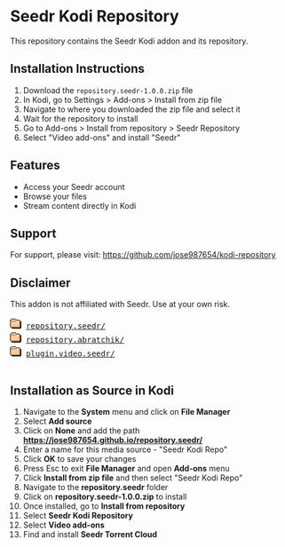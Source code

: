 # Seedr Kodi Repository

This repository contains the Seedr Kodi addon and its repository.

## Installation Instructions

1. Download the `repository.seedr-1.0.0.zip` file
2. In Kodi, go to Settings > Add-ons > Install from zip file
3. Navigate to where you downloaded the zip file and select it
4. Wait for the repository to install
5. Go to Add-ons > Install from repository > Seedr Repository
6. Select "Video add-ons" and install "Seedr"

## Features

- Access your Seedr account
- Browse your files
- Stream content directly in Kodi

## Support

For support, please visit: https://github.com/jose987654/kodi-repository

## Disclaimer

This addon is not affiliated with Seedr. Use at your own risk.

<pre>
<img src="icons/folder.gif" alt="[DIR]" > <a href="repository.seedr/">repository.seedr/</a> 
<img src="icons/folder.gif" alt="[DIR]" > <a href="repository.abratchik/">repository.abratchik/</a> 
<img src="icons/folder.gif" alt="[DIR]" > <a href="plugin.video.seedr/">plugin.video.seedr/</a> 
<!-- <img src="icons/compressed.gif" alt="[DIR]" > <a href="repository.seedr-1.0.0.zip">repository.seedr-1.0.0.zip</a>  -->
</pre>

## Installation as Source in Kodi

1. Navigate to the **System** menu and click on **File Manager**
2. Select **Add source**
3. Click on **None** and add the path **https://jose987654.github.io/repository.seedr/**
4. Enter a name for this media source - "Seedr Kodi Repo"
5. Click **OK** to save your changes
6. Press Esc to exit **File Manager** and open **Add-ons** menu
7. Click **Install from zip file** and then select "Seedr Kodi Repo"
8. Navigate to the **repository.seedr** folder
9. Click on **repository.seedr-1.0.0.zip** to install
10. Once installed, go to **Install from repository**
11. Select **Seedr Kodi Repository**
12. Select **Video add-ons**
13. Find and install **Seedr Torrent Cloud**
